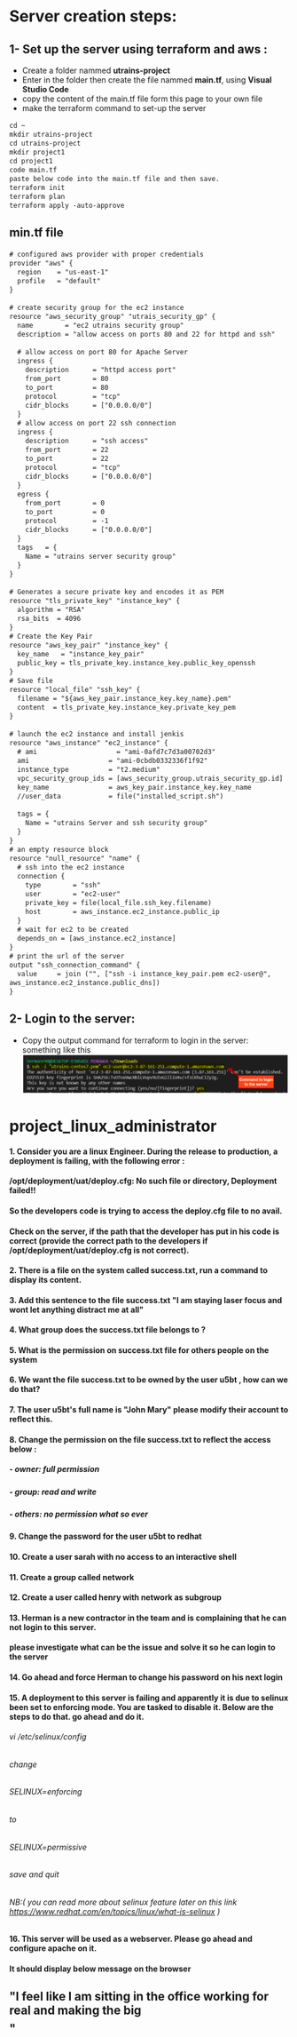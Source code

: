 # Server creation steps:

## 1- Set up the server using terraform and aws :
- Create a folder nammed __utrains-project__
- Enter in the folder then create the file nammed __main.tf__, using __Visual Studio Code__
- copy the content of the main.tf file form this page to your own file
- make the terraform command to set-up the server


```
cd ~
mkdir utrains-project
cd utrains-project
mkdir project1
cd project1
code main.tf
paste below code into the main.tf file and then save.
terraform init
terraform plan
terraform apply -auto-approve
```
## min.tf file

```
# configured aws provider with proper credentials
provider "aws" {
  region    = "us-east-1"
  profile   = "default"
}

# create security group for the ec2 instance
resource "aws_security_group" "utrais_security_gp" {
  name        = "ec2 utrains security group"
  description = "allow access on ports 80 and 22 for httpd and ssh"

  # allow access on port 80 for Apache Server
  ingress {
    description      = "httpd access port"
    from_port        = 80
    to_port          = 80
    protocol         = "tcp"
    cidr_blocks      = ["0.0.0.0/0"]
  }
  # allow access on port 22 ssh connection
  ingress {
    description      = "ssh access"
    from_port        = 22
    to_port          = 22
    protocol         = "tcp"
    cidr_blocks      = ["0.0.0.0/0"]
  }
  egress {
    from_port        = 0
    to_port          = 0
    protocol         = -1
    cidr_blocks      = ["0.0.0.0/0"]
  }
  tags   = {
    Name = "utrains server security group"
  }
}

# Generates a secure private key and encodes it as PEM
resource "tls_private_key" "instance_key" {
  algorithm = "RSA"
  rsa_bits  = 4096
}
# Create the Key Pair
resource "aws_key_pair" "instance_key" {
  key_name   = "instance_key_pair"  
  public_key = tls_private_key.instance_key.public_key_openssh
}
# Save file
resource "local_file" "ssh_key" {
  filename = "${aws_key_pair.instance_key.key_name}.pem"
  content  = tls_private_key.instance_key.private_key_pem
}

# launch the ec2 instance and install jenkis
resource "aws_instance" "ec2_instance" {
  # ami                    = "ami-0afd7c7d3a00702d3"
  ami                    = "ami-0cbdb0332336f1f92"
  instance_type          = "t2.medium"
  vpc_security_group_ids = [aws_security_group.utrais_security_gp.id]
  key_name               = aws_key_pair.instance_key.key_name
  //user_data            = file("installed_script.sh")

  tags = {
    Name = "utrains Server and ssh security group"
  }
}
# an empty resource block
resource "null_resource" "name" {
  # ssh into the ec2 instance 
  connection {
    type        = "ssh"
    user        = "ec2-user"
    private_key = file(local_file.ssh_key.filename)
    host        = aws_instance.ec2_instance.public_ip
  }
  # wait for ec2 to be created
  depends_on = [aws_instance.ec2_instance]
}
# print the url of the server
output "ssh_connection_command" {
  value     = join ("", ["ssh -i instance_key_pair.pem ec2-user@", aws_instance.ec2_instance.public_dns])
}
```


## 2- Login to the server:
- Copy the output command for terraform to login in the server: something like this 
![alt text](../media/login_img.PNG)


# project_linux_administrator  


#### 1. Consider you are a linux Engineer. During the release to production, a deployment is failing, with the following error : 
#### /opt/deployment/uat/deploy.cfg: No such file or directory, Deployment failed!! 
#### So the developers code is trying to access the deploy.cfg file to no avail.
#### Check on the server, if the path that the developer has put in his code is correct (provide the correct path to the developers if /opt/deployment/uat/deploy.cfg is not correct). 

#### 2.  There is a file on the system called success.txt, run a command to display its content.

#### 3. Add this sentence to the file success.txt  "I am staying laser focus and wont let anything distract me at all"

#### 4.  What group does the success.txt file belongs to ?  

#### 5.  What is the permission on success.txt file for others people on the system

#### 6.  We want the file success.txt to be owned by the user u5bt , how can we do that?

#### 7.  The user u5bt's full name is "John Mary" please modify their account to reflect this.

#### 8.  Change the permission on the file success.txt to reflect the access below :
##### - owner: full permission
##### - group: read and write
##### - others: no permission what so ever

#### 9.  Change the password for the user u5bt to redhat

#### 10.  Create a user sarah with no access to an interactive shell

#### 11.  Create a group called network

#### 12.  Create a user called henry with network as subgroup

#### 13.  Herman is a new contractor in the team and is complaining that he can not login to this server. 
#### please investigate what can be the issue and solve it so he can login to the server

#### 14.  Go ahead and force Herman to change his password on his next login

#### 15.  A deployment to this server is failing and apparently it is due to selinux been set to enforcing mode. You are tasked to disable it. Below are the steps to do that. go ahead and do it.
######    vi /etc/selinux/config
######    change
######    SELINUX=enforcing
######    to
######    SELINUX=permissive
######    save and quit
######    NB:( you can read more about selinux feature later on this link https://www.redhat.com/en/topics/linux/what-is-selinux ) 
#### 16.  This server will be used as a webserver. Please go ahead and configure apache on it.
#### It should display below message on the browser
## "I feel like I am sitting in the office working for real and making the big $$$$"

